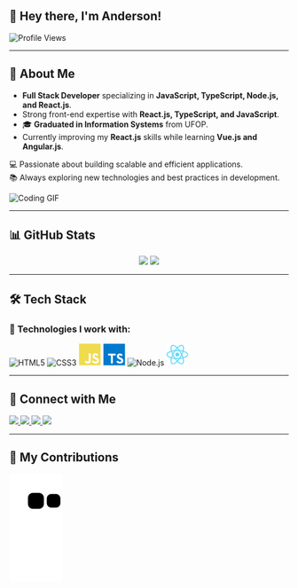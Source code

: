 ## 👋 Hey there, I'm Anderson!  

![Profile Views](https://komarev.com/ghpvc/?username=andersondev96&color=blue&style=for-the-badge)

---

## 👤 About Me  

- **Full Stack Developer** specializing in **JavaScript, TypeScript, Node.js, and React.js**.  
- Strong front-end expertise with **React.js, TypeScript, and JavaScript**.  
- 🎓 **Graduated in Information Systems** from UFOP.  
- Currently improving my **React.js** skills while learning **Vue.js and Angular.js**.  

💻 Passionate about building scalable and efficient applications.  
📚 Always exploring new technologies and best practices in development.  

![Coding GIF](https://media.giphy.com/media/qgQUggAC3Pfv687qPC/giphy.gif)

---

## 📊 GitHub Stats  

<div align="center">
  <img height="180em" src="https://github-readme-stats.vercel.app/api?username=andersondev96&show_icons=true&theme=tokyonight&include_all_commits=true&count_private=true"/>
  <img height="180em" src="https://github-readme-stats.vercel.app/api/top-langs/?username=andersondev96&layout=compact&langs_count=7&theme=tokyonight"/>
</div>

---

## 🛠 Tech Stack  

### 🚀 Technologies I work with:  

<p>
  <img alt="HTML5" height="40" width="40" src="https://cdn.jsdelivr.net/gh/devicons/devicon@latest/icons/html5/html5-original.svg" />
  <img alt="CSS3" height="40" width="40" src="https://cdn.jsdelivr.net/gh/devicons/devicon@latest/icons/css3/css3-original.svg" />
  <img alt="JavaScript" height="40" width="40" src="https://raw.githubusercontent.com/devicons/devicon/master/icons/javascript/javascript-plain.svg">
  <img alt="TypeScript" height="40" width="40" src="https://raw.githubusercontent.com/devicons/devicon/master/icons/typescript/typescript-plain.svg">
  <img alt="Node.js" height="40" width="40" src="https://cdn.jsdelivr.net/gh/devicons/devicon/icons/nodejs/nodejs-original.svg" />
  <img alt="React" height="40" width="40" src="https://raw.githubusercontent.com/devicons/devicon/master/icons/react/react-original.svg">
</p>

---

## 📱 Connect with Me  

<p>
  <a href="https://instagram.com/anderson_ff13">
    <img src="https://img.shields.io/badge/-Instagram-%23E4405F?style=for-the-badge&logo=instagram&logoColor=white">
  </a>
  <a href="mailto:andersonfferreira96@gmail.com.br">
    <img src="https://img.shields.io/badge/-Gmail-%23333?style=for-the-badge&logo=gmail&logoColor=white">
  </a>
  <a href="https://x.com/anderson_4nd">
    <img src="https://img.shields.io/badge/-X-%231DA1F2?style=for-the-badge&logo=x&logoColor=white">
  </a>
  <a href="https://www.linkedin.com/in/anderson-fernandes96/">
    <img src="https://img.shields.io/badge/-LinkedIn-%230077B5?style=for-the-badge&logo=linkedin&logoColor=white">
  </a>
</p>

---

## 🤝 My Contributions  

![Snake animation](https://github.com/andersondev96/andersondev96/blob/output/github-contribution-grid-snake.svg)
